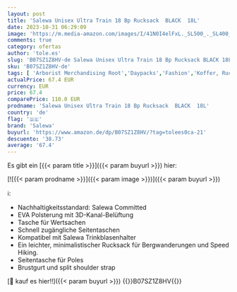 ```yaml
---
layout: post
title: 'Salewa Unisex Ultra Train 18 Bp Rucksack  BLACK  18L'
date: 2023-10-31 06:29:09
image: 'https://m.media-amazon.com/images/I/41N0I4elFxL._SL500_._SL400_.jpg'
comments: true
category: ofertas
author: 'tole.es'
slug: 'B07SZ1Z8HV-de Salewa Unisex Ultra Train 18 Bp Rucksack BLACK 18L'
sku: 'B07SZ1Z8HV-de'
tags: [ 'Arborist Merchandising Root','Daypacks','Fashion','Koffer, Rucksäcke & Taschen','OutdoorSalesSummmer2020','Rucksäcke','Self Service','Special Features Stores','Sport & Freizeit','Sports-Promotions','ef3a019d-6628-41d5-b303-291126686917_0','ef3a019d-6628-41d5-b303-291126686917_7401','ef3a019d-6628-41d5-b303-291126686917_8101','salewa','🇩🇪', ]
actualPrice: 67.4 EUR
currency: EUR
price: 67.4
comparePrice: 110.0 EUR
prodname: 'Salewa Unisex Ultra Train 18 Bp Rucksack  BLACK  18L'
country: 'de'
flag: '🇩🇪'
brand: 'Salewa'
buyurl: 'https://www.amazon.de/dp/B07SZ1Z8HV/?tag=tolees0ca-21'
descuento: '38.73'
average: '67.4'
---
```


Es gibt ein [{{< param title >}}]({{< param buyurl >}}) hier:

[![{{< param prodname >}}]({{< param image >}})]({{< param buyurl >}})

ℹ️:

- Nachhaltigkeitsstandard: Salewa Committed
- EVA Polsterung mit 3D-Kanal-Belüftung
- Tasche für Wertsachen
- Schnell zugängliche Seitentaschen
- Kompatibel mit Salewa Trinkblasenhalter
- Ein leichter, minimalistischer Rucksack für Bergwanderungen und Speed Hiking.
- Seitentasche für Poles
- Brustgurt und split shoulder strap

[🛒 kauf es hier!!]({{< param buyurl >}})
{{<world>}}B07SZ1Z8HV{{</world>}}
